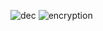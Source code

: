 ![dec](https://user-images.githubusercontent.com/47956033/94432554-22da9b80-01c1-11eb-9fc4-49505c4cf497.jpg)
![encryption](https://user-images.githubusercontent.com/47956033/94432560-24a45f00-01c1-11eb-9146-0aa784e7d8d9.jpg)

